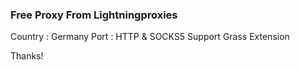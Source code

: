 ### Free Proxy From Lightningproxies
Country : Germany
Port : HTTP & SOCKS5
Support Grass Extension


Thanks!
